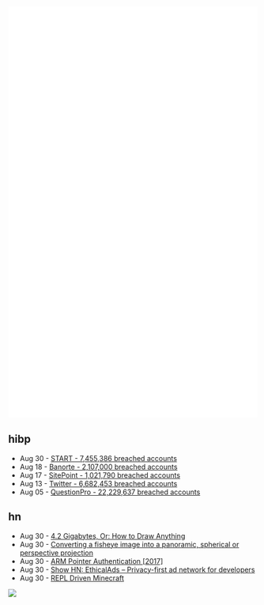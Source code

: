 ![Metrics](https://raw.githubusercontent.com/phixion/phixion/master/metrics.svg)

## hibp

<!--
for https://github.com/phixion/phixion/blob/main/.github/workflows/feeds.yml
-->
<!--START_SECTION:haveibeenpwnd-->
- Aug 30 - [START - 7,455,386 breached accounts](https://haveibeenpwned.com/PwnedWebsites#Start)
- Aug 18 - [Banorte - 2,107,000 breached accounts](https://haveibeenpwned.com/PwnedWebsites#Banorte)
- Aug 17 - [SitePoint - 1,021,790 breached accounts](https://haveibeenpwned.com/PwnedWebsites#SitePoint)
- Aug 13 - [Twitter - 6,682,453 breached accounts](https://haveibeenpwned.com/PwnedWebsites#Twitter)
- Aug 05 - [QuestionPro - 22,229,637 breached accounts](https://haveibeenpwned.com/PwnedWebsites#QuestionPro)
<!--END_SECTION:haveibeenpwnd-->

## hn

<!--
for https://github.com/phixion/phixion/blob/main/.github/workflows/feeds.yml
-->
<!--START_SECTION:hn-->
- Aug 30 - [4.2 Gigabytes, Or: How to Draw Anything](https://andys.page/posts/how-to-draw/)
- Aug 30 - [Converting a fisheye image into a panoramic, spherical or perspective projection](http://paulbourke.net/dome/fish2/)
- Aug 30 - [ARM Pointer Authentication [2017]](https://lwn.net/Articles/718888/)
- Aug 30 - [Show HN: EthicalAds – Privacy-first ad network for developers](https://www.ethicalads.io)
- Aug 30 - [REPL Driven Minecraft](https://www.juxt.pro/blog/repl-driven-minecraft)
<!--END_SECTION:hn-->

<!--
for https://yhype.me
-->
![](https://hit.yhype.me/github/profile?user_id=13013670)
